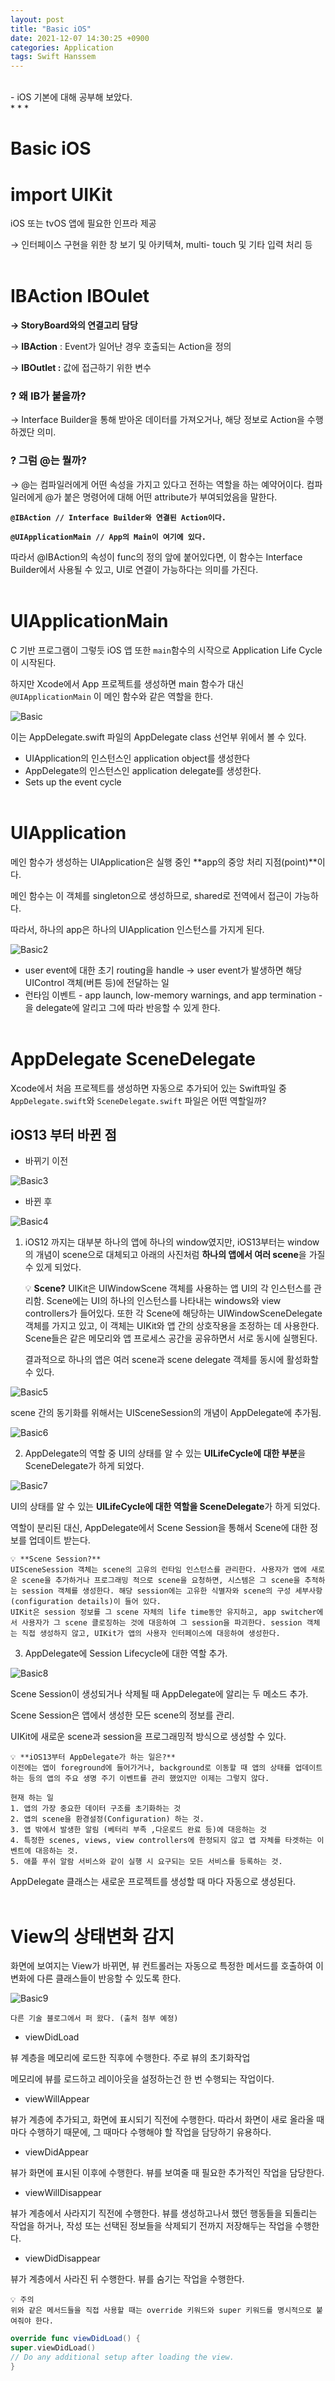 ```yaml
---
layout: post
title: "Basic iOS"
date: 2021-12-07 14:30:25 +0900
categories: Application
tags: Swift Hanssem
---
```


<br>
- iOS 기본에 대해 공부해 보았다.

<br>
* * *

# Basic iOS

# import UIKit

iOS 또는 tvOS 앱에 필요한 인프라 제공

→ 인터페이스 구현을 위한 창 보기 및 아키텍쳐, multi- touch 및 기타 입력 처리 등
<br><br>

# IBAction IBOulet

**→ StoryBoard와의 연결고리 담당**

→ **IBAction** : Event가 일어난 경우 호출되는 Action을 정의

→ **IBOutlet :** 값에 접근하기 위한 변수
<br>

### ? 왜 IB가 붙을까?

→ Interface Builder을 통해 받아온 데이터를 가져오거나, 해당 정보로 Action을 수행하겠단 의미.
<br>

### ? 그럼 @는 뭘까?

→ @는 컴파일러에게 어떤 속성을 가지고 있다고 전하는 역할을 하는 예약어이다. 컴파일러에게 @가 붙은 명령어에 대해 어떤 attribute가 부여되었음을 말한다.

**`@IBAction // Interface Builder와 연결된 Action이다.`**

**`@UIApplicationMain // App의 Main이 여기에 있다.`**

따라서 @IBAction의 속성이 func의 정의 앞에 붙어있다면, 이 함수는 Interface Builder에서 사용될 수 있고, UI로 연결이 가능하다는 의미를 가진다.
<br><br>

# UIApplicationMain

C 기반 프로그램이 그렇듯 iOS 앱 또한 `main`함수의 시작으로 Application Life Cycle이 시작된다.

하지만 Xcode에서 App 프로젝트를 생성하면 main 함수가 대신 `@UIApplicationMain` 이 메인 함수와 같은 역할을 한다.

![Basic](https://user-images.githubusercontent.com/72294509/146885803-bb92f6af-9f98-421d-a709-726b458be9a4.png)

이는 AppDelegate.swift 파일의 AppDelegate class 선언부 위에서 볼 수 있다.

- UIApplication의 인스턴스인 application object를 생성한다
- AppDelegate의 인스턴스인 application delegate를 생성한다.
- Sets up the event cycle
  <br><br>

# UIApplication

메인 함수가 생성하는 UIApplication은 실행 중인 **app의 중앙 처리 지점(point)**이다.

메인 함수는 이 객체를 singleton으로 생성하므로, shared로 전역에서 접근이 가능하다.

따라서, 하나의 app은 하나의 UIApplication 인스턴스를 가지게 된다.

![Basic2](https://user-images.githubusercontent.com/72294509/146885800-566d7e67-13b6-473c-be4c-f4f3a106b5a1.png)

- user event에 대한 초기 routing을 handle
  → user event가 발생하면 해당 UIControl 객체(버튼 등)에 전달하는 일
- 런타임 이벤트 - app launch, low-memory warnings, and app termination - 을 delegate에 알리고 그에 따라 반응할 수 있게 한다.
  <br><br>

# AppDelegate SceneDelegate

Xcode에서 처음 프로젝트를 생성하면 자동으로 추가되어 있는 Swift파일 중 `AppDelegate.swift`와 `SceneDelegate.swift` 파일은 어떤 역할일까?
<br>

## iOS13 부터 바뀐 점

- 바뀌기 이전

![Basic3](https://user-images.githubusercontent.com/72294509/146885795-5a1d5957-a877-48c3-9df4-2172dd025f35.png)

- 바뀐 후

![Basic4](https://user-images.githubusercontent.com/72294509/146885792-3969823a-19a2-4251-9b2f-0acac79fcf76.png)

1. iOS12 까지는 대부분 하나의 앱에 하나의 window였지만, iOS13부터는 window의 개념이 scene으로 대체되고 아래의 사진처럼 **하나의 앱에서 여러 scene**을 가질 수 있게 되었다.

   💡 **Scene?**
   UIKit은 UIWindowScene 객체를 사용하는 앱 UI의 각 인스턴스를 관리함. Scene에는 UI의 하나의 인스턴스를 나타내는 windows와 view controllers가 들어있다.
   또한 각 Scene에 해당하는 UIWindowSceneDelegate 객체를 가지고 있고, 이 객체는 UIKit와 앱 간의 상호작용을 조정하는 데 사용한다.
   Scene들은 같은 메모리와 앱 프로세스 공간을 공유하면서 서로 동시에 실행된다.

   결과적으로 하나의 앱은 여러 scene과 scene delegate 객체를 동시에 활성화할 수 있다.

![Basic5](https://user-images.githubusercontent.com/72294509/146885791-c2a68002-8707-426c-8dbe-761be77a9199.png)

scene 간의 동기화를 위해서는 UISceneSession의 개념이 AppDelegate에 추가됨.

![Basic6](https://user-images.githubusercontent.com/72294509/146885789-327a86fd-8dfb-48f8-9ba7-b3fdabfef797.png)

2. AppDelegate의 역할 중 UI의 상태를 알 수 있는 **UILifeCycle에 대한 부분**을 SceneDelegate가 하게 되었다.

![Basic7](https://user-images.githubusercontent.com/72294509/146885787-e3aa1943-0229-49a2-8011-8677c70e0c0a.png)

UI의 상태를 알 수 있는 **UILifeCycle에 대한 역할을 SceneDelegate**가 하게 되었다.

역할이 분리된 대신, AppDelegate에서 Scene Session을 통해서 Scene에 대한 정보를 업데이트 받는다.

    💡 **Scene Session?**
    UISceneSession 객체는 scene의 고유의 런타임 인스턴스를 관리한다. 사용자가 앱에 새로운 scene을 추가하거나 프로그래밍 적으로 scene을 요청하면, 시스템은 그 scene을 추적하는 session 객체를 생성한다. 해당 session에는 고유한 식별자와 scene의 구성 세부사항 (configuration details)이 들어 있다.
    UIKit은 session 정보를 그 scene 자체의 life time동안 유지하고, app switcher에서 사용자가 그 scene 클로징하는 것에 대응하여 그 session을 파괴한다. session 객체는 직접 생성하지 않고, UIKit가 앱의 사용자 인터페이스에 대응하여 생성한다.

3. AppDelegate에 Session Lifecycle에 대한 역할 추가.

![Basic8](https://user-images.githubusercontent.com/72294509/146885784-3d1d3ef3-95db-4845-bf5e-db7db52c6331.png)

Scene Session이 생성되거나 삭제될 때 AppDelegate에 알리는 두 메소드 추가.

Scene Session은 앱에서 생성한 모든 scene의 정보를 관리.

UIKit에 새로운 scene과 session을 프로그래밍적 방식으로 생성할 수 있다.

    💡 **iOS13부터 AppDelegate가 하는 일은?**
    이전에는 앱이 foreground에 들어가거나, background로 이동할 때 앱의 상태를 업데이트하는 등의 앱의 주요 생명 주기 이벤트를 관리 했었지만 이제는 그렇지 않다.

    현재 하는 일
    1. 앱의 가장 중요한 데이터 구조를 초기화하는 것
    2. 앱의 scene을 환경설정(Configuration) 하는 것.
    3. 앱 밖에서 발생한 알림 (베터리 부족 ,다운로드 완료 등)에 대응하는 것
    4. 특정한 scenes, views, view controllers에 한정되지 않고 앱 자체를 타겟하는 이벤트에 대응하는 것.
    5. 애플 푸쉬 알람 서비스와 같이 실행 시 요구되는 모든 서비스를 등록하는 것.

AppDelegate 클래스는 새로운 프로젝트를 생성할 때 마다 자동으로 생성된다.
<br><br>

# View의 상태변화 감지

화면에 보여지는 View가 바뀌면, 뷰 컨트롤러는 자동으로 특정한 메서드를 호출하여 이 변화에 다른 클래스들이 반응할 수 있도록 한다.

![Basic9](https://user-images.githubusercontent.com/72294509/146885781-bdba727d-947a-4197-8023-256e272b9b4b.png)

    다른 기술 블로그에서 퍼 왔다. (출처 첨부 예정)

- viewDidLoad

뷰 계층을 메모리에 로드한 직후에 수행한다. 주로 뷰의 초기화작업

메모리에 뷰를 로드하고 레이아웃을 설정하는건 한 번 수행되는 작업이다.

- viewWillAppear

뷰가 계층에 추가되고, 화면에 표시되기 직전에 수행한다. 따라서 화면이 새로 올라올 때 마다 수행하기 때문에, 그 때마다 수행해야 할 작업을 담당하기 유용하다.

- viewDidAppear

뷰가 화면에 표시된 이후에 수행한다. 뷰를 보여줄 때 필요한 추가적인 작업을 담당한다.

- viewWillDisappear

뷰가 계층에서 사라지기 직전에 수행한다. 뷰를 생성하고나서 했던 행동들을 되돌리는 작업을 하거나, 작성 또는 선택된 정보들을 삭제되기 전까지 저장해두는 작업을 수행한다.

- viewDidDisappear

뷰가 계층에서 사라진 뒤 수행한다. 뷰를 숨기는 작업을 수행한다.

    💡 주의
    위와 같은 메서드들을 직접 사용할 때는 override 키워드와 super 키워드를 명시적으로 붙여줘야 한다.

```swift
override func viewDidLoad() {
super.viewDidLoad()
// Do any additional setup after loading the view.
}
```
